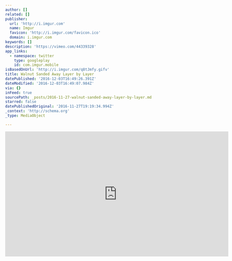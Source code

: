 ```yaml
---
author: []
related: []
publisher:
  url: 'http://i.imgur.com'
  name: Imgur
  favicon: 'http://i.imgur.com/favicon.ico'
  domain: i.imgur.com
keywords: []
description: 'https://vimeo.com/44339328'
app_links:
  - namespace: twitter
    type: googleplay
    id: com.imgur.mobile
isBasedOnUrl: 'http://i.imgur.com/q8tJmfy.gifv'
title: Walnut Sanded Away Layer by Layer
datePublished: '2016-12-03T16:49:26.391Z'
dateModified: '2016-12-03T16:49:07.984Z'
via: {}
inFeed: true
sourcePath: _posts/2016-11-27-walnut-sanded-away-layer-by-layer.md
starred: false
datePublishedOriginal: '2016-11-27T19:19:34.994Z'
_context: 'http://schema.org'
_type: MediaObject

---
```

<iframe src="http://cdn.embedly.com/widgets/media.html?src=https%3A%2F%2Fi.imgur.com%2Fq8tJmfy.mp4&amp;src_secure=1&amp;url=http%3A%2F%2Fi.imgur.com%2Fq8tJmfy.gifv&amp;image=https%3A%2F%2Fi.imgur.com%2Fq8tJmfyh.jpg&amp;key=b7d04c9b404c499eba89ee7072e1c4f7&amp;type=video%2Fmp4&amp;schema=imgur" width="720" height="404" scrolling="no" frameborder="0" allowfullscreen="" style=""></iframe>